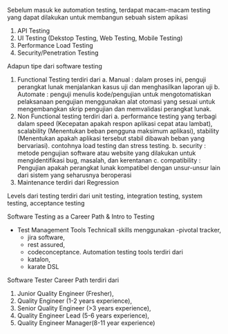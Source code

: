 Sebelum masuk ke automation testing, terdapat macam-macam testing yang dapat dilakukan untuk membangun sebuah sistem apikasi
1. API Testing
2. UI Testing (Dekstop Testing, Web Testing, Mobile Testing)
3. Performance Load Testing
4. Security/Penetration Testing

Adapun tipe dari software testing
1. Functional Testing terdiri dari 
	a. Manual : dalam proses ini, penguji perangkat lunak menjalankan kasus uji dan menghasilkan laporan uji
	b. Automate : penguji menulis kode/pengujian untuk mengotomatiskan pelaksanaan pengujian menggunakan alat otomasi yang sesuai untuk mengembangkan skrip pengujian dan memvalidasi perangkat lunak.
2. Non Functional testing terdiri dari 
	a. performance testing yang terbagi dalam speed (Kecepatan apakah respon aplikasi cepat atau lambat), scalability (Menentukan beban pengguna maksimum aplikasi), stability (Menentukan apakah aplikasi tersebut stabil dibawah beban yang bervariasi). contohnya load testing dan stress testing.
	b. security : metode pengujian software atau website yang dilakukan untuk mengidentifikasi bug, masalah, dan kerentanan
	c. compatibility : Pengujian apakah perangkat lunak kompatibel dengan unsur-unsur lain dari sistem yang seharusnya beroperasi
3. Maintenance terdiri dari Regression

Levels dari testing terdiri dari unit testing, integration testing, system testing, acceptance testing

Software Testing as a Career Path & Intro to Testing

- Test Management Tools
Technicall skills menggunakan
	-pivotal tracker, 
	- jira software, 
	- rest assured, 
	- codeconceptance. 
Automation testing tools terdiri dari 
	- katalon, 
	- karate DSL

Software Tester Career Path terdiri dari 
1. Junior Quality Engineer (Fresher), 
2. Quality Engineer (1-2 years experience), 
3. Senior Quality Engineer (>3 years experience), 
4. Quality Engineer Lead (5-6 years experience), 
5. Quality Engineer Manager(8-11 year experience)
